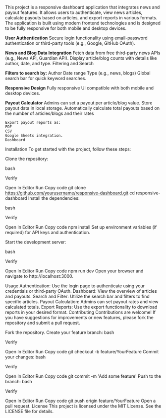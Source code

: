This project is a responsive dashboard application that integrates news and payout features. It allows users to authenticate, view news articles, calculate payouts based on articles, and export reports in various formats. The application is built using modern frontend technologies and is designed to be fully responsive for both mobile and desktop devices.

**User Authentication**
Secure login functionality using email-password authentication or third-party tools (e.g., Google, GitHub OAuth).

**News and Blog Data Integration**
Fetch data from free third-party news APIs (e.g., News API, Guardian API).
Display article/blog counts with details like author, date, and type.
Filtering and Search

**Filters to search by:**
    Author
    Date range
    Type (e.g., news, blogs)
    Global search bar for quick keyword searches.
    
**Responsive Design**
    Fully responsive UI compatible with both mobile and desktop devices.
    
**Payout Calculator**
    Admins can set a payout per article/blog value.
    Store payout data in local storage.
    Automatically calculate total payouts based on the number of articles/blogs and their rates


    Export payout reports as:
    PDF
    CSV
    Google Sheets integration.
    Dashboard
Installation
To get started with the project, follow these steps:

Clone the repository:

bash

Verify

Open In Editor
Run
Copy code
git clone https://github.com/yourusername/responsive-dashboard.git
cd responsive-dashboard
Install the dependencies:

bash

Verify

Open In Editor
Run
Copy code
npm install
Set up environment variables (if required) for API keys and authentication.

Start the development server:

bash

Verify

Open In Editor
Run
Copy code
npm run dev
Open your browser and navigate to http://localhost:3000.

Usage
Authentication: Use the login page to authenticate using your credentials or third-party OAuth.
Dashboard: View the overview of articles and payouts.
Search and Filter: Utilize the search bar and filters to find specific articles.
Payout Calculation: Admins can set payout rates and view calculated totals.
Export Reports: Use the export functionality to download reports in your desired format.
Contributing
Contributions are welcome! If you have suggestions for improvements or new features, please fork the repository and submit a pull request.

Fork the repository.
Create your feature branch:
bash

Verify

Open In Editor
Run
Copy code
git checkout -b feature/YourFeature
Commit your changes:
bash

Verify

Open In Editor
Run
Copy code
git commit -m 'Add some feature'
Push to the branch:
bash

Verify

Open In Editor
Run
Copy code
git push origin feature/YourFeature
Open a pull request.
License
This project is licensed under the MIT License. See the LICENSE file for details.
